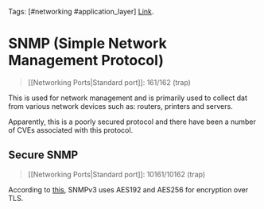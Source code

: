 Tags: [#networking #application_layer]
[Link](https://en.wikipedia.org/wiki/Simple_Network_Management_Protocol).

# SNMP (Simple Network Management Protocol)

>[[Networking Ports|Standard port]]: 161/162 (trap)

This is used for network management and is primarily used to collect dat from various network devices such as: routers, printers and servers.

Apparently, this is a poorly secured protocol and there have been a number of CVEs associated with this protocol.

## Secure SNMP

>[[Networking Ports|Standard port]]: 10161/10162 (trap)

According to [this](http://www.net-snmp.org/wiki/index.php/Strong_Authentication_or_Encryption), SNMPv3 uses AES192 and AES256 for encryption over TLS.
